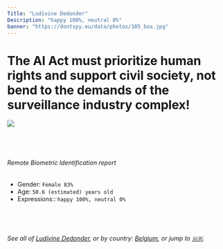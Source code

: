 ```yaml
---
Title: "Ludivine Dedonder"
Description: "happy 100%, neutral 0%"
banner: "https://dontspy.eu/data/photos/105_box.jpg"
---
```


# The AI Act must prioritize human rights and support civil society, not bend to the demands of the surveillance industry complex!

<link rel="stylesheet" type="text/css" href="/css/blog.css" />

<div class="is-fake" hidden>

_This image is **clearly fake**_, yet we [continue to collect them because the AI Act negotiations](/blog/why-deepfake/) are heading in a direction that will only make people's lives more complicated. For a more in-depth explanation, read: [Double threat: why losing the battle against Face Biometrics would fuel the proliferation of deepfakes](/blog/the-dual-threat-how-losing-the-biometric-battle-fuels-deepfake-proliferation/).


</div>

<!-- <img src="https://dontspy.eu/data/photos/54_box.jpg" /> -->
<img src="https://dontspy.eu/data/photos/105_box.jpg" />

## <br>

###### Remote Biometric Identification report

* <span class="label">Gender:</span> `Female 83%`
* <span class="label">Age:</span> `50.6 (estimated) years old`
* <span class="label">Expressions::</span> `happy 100%, neutral 0%`

## <br>

###### See all of [Ludivine Dedonder](/policymaker#Ludivine%20Dedonder), or by country: [Belgium](/country#Belgium), or jump to [🇭🇷](/x/22).

## <br>
